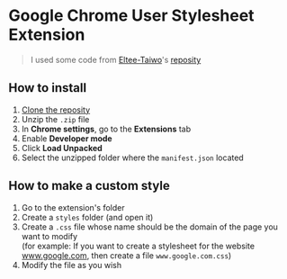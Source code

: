 # Google Chrome User Stylesheet Extension
> I used some code from [Eltee-Taiwo](https://github.com/Eltee-Taiwo)'s [reposity](https://github.com/Eltee-Taiwo/ChromePageStyler)

## How to install
  1. [Clone the reposity](https://github.com/BBpezsgo/Google-Chrome-User-Stylesheet/archive/refs/heads/main.zip)
  2. Unzip the `.zip` file
  3. In **Chrome settings**, go to the **Extensions** tab
  4. Enable **Developer mode**
  5. Click **Load Unpacked**
  6. Select the unzipped folder where the `manifest.json` located

## How to make a custom style
  1. Go to the extension's folder
  2. Create a `styles` folder (and open it)
  3. Create a `.css` file whose name should be the domain of the page you want to modify<br>
(for example: If you want to create a stylesheet for the website www.google.com, then create a file `www.google.com.css`)
  4. Modify the file as you wish
